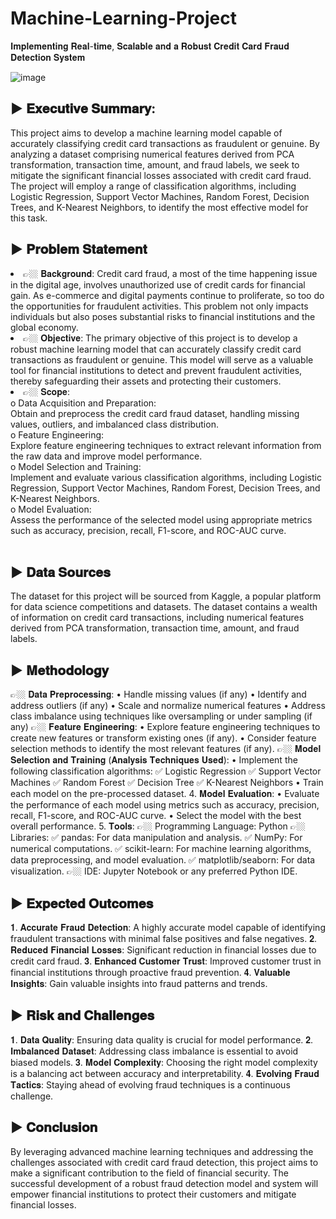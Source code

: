 # Machine-Learning-Project
𝐈𝐦𝐩𝐥𝐞𝐦𝐞𝐧𝐭𝐢𝐧𝐠 𝐑𝐞𝐚𝐥-𝐭𝐢𝐦𝐞, 𝐒𝐜𝐚𝐥𝐚𝐛𝐥𝐞 𝐚𝐧𝐝 𝐚 𝐑𝐨𝐛𝐮𝐬𝐭 𝐂𝐫𝐞𝐝𝐢𝐭 𝐂𝐚𝐫𝐝 𝐅𝐫𝐚𝐮𝐝 𝐃𝐞𝐭𝐞𝐜𝐭𝐢𝐨𝐧 𝐒𝐲𝐬𝐭𝐞𝐦


![image](https://github.com/user-attachments/assets/b9aedeaa-46ed-46be-879d-1938375f57ec)


<h2>▶️	𝐄𝐱𝐞𝐜𝐮𝐭𝐢𝐯𝐞 𝐒𝐮𝐦𝐦𝐚𝐫𝐲:</h2> This project aims to develop a machine learning model capable of accurately classifying credit card transactions as fraudulent or genuine. By analyzing a dataset comprising numerical features derived from PCA transformation, transaction time, amount, and fraud labels, we seek to mitigate the significant financial losses associated with credit card fraud. The project will employ a range of classification algorithms, including Logistic Regression, Support Vector Machines, Random Forest, Decision Trees, and K-Nearest Neighbors, to identify the most effective model for this task.



<h2>▶️	𝐏𝐫𝐨𝐛𝐥𝐞𝐦 𝐒𝐭𝐚𝐭𝐞𝐦𝐞𝐧𝐭</h2>
<li>👉🏼	𝐁𝐚𝐜𝐤𝐠𝐫𝐨𝐮𝐧𝐝:</h2> Credit card fraud, a most of the time happening issue in the digital age, involves unauthorized use of credit cards for financial gain. As e-commerce and digital payments continue to proliferate, so too do the opportunities for fraudulent activities. This problem not only impacts individuals but also poses substantial risks to financial institutions and the global economy.   
<li>👉🏼	𝐎𝐛𝐣𝐞𝐜𝐭𝐢𝐯𝐞:</h2> The primary objective of this project is to develop a robust machine learning model that can accurately classify credit card transactions as fraudulent or genuine. This model will serve as a valuable tool for financial institutions to detect and prevent fraudulent activities, thereby safeguarding their assets and protecting their customers.
<li>👉🏼	𝐒𝐜𝐨𝐩𝐞:</h2><br>
o	Data Acquisition and Preparation:<br> Obtain and preprocess the credit card fraud dataset, handling missing values, outliers, and imbalanced class distribution.<br>
o	Feature Engineering:<br> Explore feature engineering techniques to extract relevant information from the raw data and improve model performance.<br>
o	Model Selection and Training:<br> Implement and evaluate various classification algorithms, including Logistic Regression, Support Vector Machines, Random Forest, Decision Trees, and K-Nearest Neighbors.<br>
o	Model Evaluation:<br> Assess the performance of the selected model using appropriate metrics such as accuracy, precision, recall, F1-score, and ROC-AUC curve.<br><br>


<h2>▶️	𝐃𝐚𝐭𝐚 𝐒𝐨𝐮𝐫𝐜𝐞𝐬</h2>
The dataset for this project will be sourced from Kaggle, a popular platform for data science competitions and datasets. The dataset contains a wealth of information on credit card transactions, including numerical features derived from PCA transformation, transaction time, amount, and fraud labels.


<h2>▶️	𝐌𝐞𝐭𝐡𝐨𝐝𝐨𝐥𝐨𝐠𝐲</h2>
👉🏼	𝐃𝐚𝐭𝐚 𝐏𝐫𝐞𝐩𝐫𝐨𝐜𝐞𝐬𝐬𝐢𝐧𝐠:
•	Handle missing values (if any)
•	Identify and address outliers (if any)
•	Scale and normalize numerical features
•	Address class imbalance using techniques like oversampling or under sampling (if any)
👉🏼	𝐅𝐞𝐚𝐭𝐮𝐫𝐞 𝐄𝐧𝐠𝐢𝐧𝐞𝐞𝐫𝐢𝐧𝐠:
•	Explore feature engineering techniques to create new features or transform existing ones (if any).
•	Consider feature selection methods to identify the most relevant features (if any).
👉🏼	𝐌𝐨𝐝𝐞𝐥 𝐒𝐞𝐥𝐞𝐜𝐭𝐢𝐨𝐧 𝐚𝐧𝐝 𝐓𝐫𝐚𝐢𝐧𝐢𝐧𝐠 (𝐀𝐧𝐚𝐥𝐲𝐬𝐢𝐬 𝐓𝐞𝐜𝐡𝐧𝐢𝐪𝐮𝐞𝐬 𝐔𝐬𝐞𝐝):
•	Implement the following classification algorithms: 
✅	Logistic Regression
✅	Support Vector Machines
✅	Random Forest   
✅	Decision Tree
✅	K-Nearest Neighbors
•	Train each model on the pre-processed dataset.
4.	𝐌𝐨𝐝𝐞𝐥 𝐄𝐯𝐚𝐥𝐮𝐚𝐭𝐢𝐨𝐧:
•	Evaluate the performance of each model using metrics such as accuracy, precision, recall, F1-score, and ROC-AUC curve.
•	Select the model with the best overall performance.
5.	𝐓𝐨𝐨𝐥𝐬:
👉🏼	Programming Language: Python   
👉🏼	Libraries:
✅	pandas: For data manipulation and analysis.
✅	NumPy: For numerical computations.
✅	scikit-learn: For machine learning algorithms, data preprocessing, and model evaluation.   
✅	matplotlib/seaborn: For data visualization.
👉🏼	IDE: Jupyter Notebook or any preferred Python IDE.


<h2>▶️	𝐄𝐱𝐩𝐞𝐜𝐭𝐞𝐝 𝐎𝐮𝐭𝐜𝐨𝐦𝐞𝐬</h2>
𝟏.	𝐀𝐜𝐜𝐮𝐫𝐚𝐭𝐞 𝐅𝐫𝐚𝐮𝐝 𝐃𝐞𝐭𝐞𝐜𝐭𝐢𝐨𝐧: A highly accurate model capable of identifying fraudulent transactions with minimal false positives and false negatives.
𝟐.	𝐑𝐞𝐝𝐮𝐜𝐞𝐝 𝐅𝐢𝐧𝐚𝐧𝐜𝐢𝐚𝐥 𝐋𝐨𝐬𝐬𝐞𝐬: Significant reduction in financial losses due to credit card fraud.
𝟑.	𝐄𝐧𝐡𝐚𝐧𝐜𝐞𝐝 𝐂𝐮𝐬𝐭𝐨𝐦𝐞𝐫 𝐓𝐫𝐮𝐬𝐭: Improved customer trust in financial institutions through proactive fraud prevention.   
𝟒.	𝐕𝐚𝐥𝐮𝐚𝐛𝐥𝐞 𝐈𝐧𝐬𝐢𝐠𝐡𝐭𝐬: Gain valuable insights into fraud patterns and trends.


<h2>▶️	𝐑𝐢𝐬𝐤 𝐚𝐧𝐝 𝐂𝐡𝐚𝐥𝐥𝐞𝐧𝐠𝐞𝐬</h2>
𝟏.	𝐃𝐚𝐭𝐚 𝐐𝐮𝐚𝐥𝐢𝐭𝐲: Ensuring data quality is crucial for model performance.   
𝟐.	𝐈𝐦𝐛𝐚𝐥𝐚𝐧𝐜𝐞𝐝 𝐃𝐚𝐭𝐚𝐬𝐞𝐭: Addressing class imbalance is essential to avoid biased models.   
𝟑.	𝐌𝐨𝐝𝐞𝐥 𝐂𝐨𝐦𝐩𝐥𝐞𝐱𝐢𝐭𝐲: Choosing the right model complexity is a balancing act between accuracy and interpretability.
𝟒.	𝐄𝐯𝐨𝐥𝐯𝐢𝐧𝐠 𝐅𝐫𝐚𝐮𝐝 𝐓𝐚𝐜𝐭𝐢𝐜𝐬: Staying ahead of evolving fraud techniques is a continuous challenge.


<h2>▶️	𝐂𝐨𝐧𝐜𝐥𝐮𝐬𝐢𝐨𝐧</h2>
By leveraging advanced machine learning techniques and addressing the challenges associated with credit card fraud detection, this project aims to make a significant contribution to the field of financial security. The successful development of a robust fraud detection model and system will empower financial institutions to protect their customers and mitigate financial losses.

























